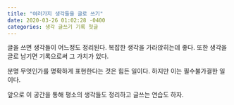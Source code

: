 ```yaml
---
title: "여러가지 생각들을 글로 쓰기"
date: 2020-03-26 01:02:28 -0400
categories: 생각 글쓰기 기록 첫글
---
```


글을 쓰면 생각들이 어느정도 정리된다.
복잡한 생각을 가라앉히는데 좋다.
또한 생각을 글로 남기면 기록으로써 그 가치가 있다.

분명 무엇인가를 명확하게 표현한다는 것은 힘든 일이다. 하지만 이는 필수불가결한 일이다.

앞으로 이 공간을 통해 평소의 생각들도 정리하고 글쓰는 연습도 하자.
